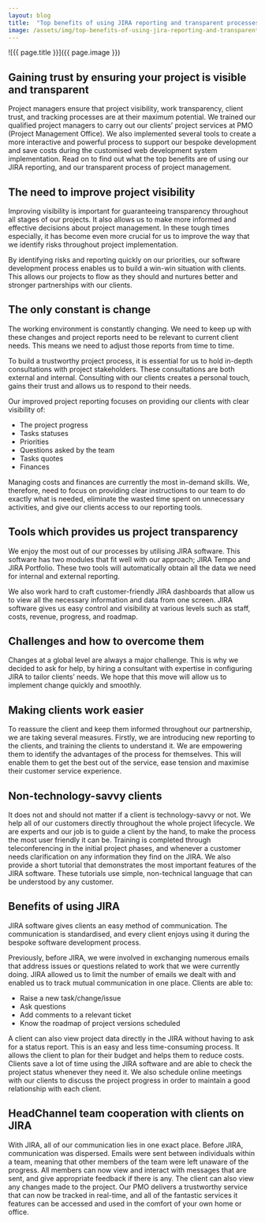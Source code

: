 ```yaml
---
layout: blog
title:  "Top benefits of using JIRA reporting and transparent processes of project management"
image: /assets/img/top-benefits-of-using-jira-reporting-and-transparent-processes-of-project-management.jpg
---
```


![{{ page.title }}]({{ page.image }})

## Gaining trust by ensuring your project is visible and transparent
Project managers ensure that project visibility, work transparency, client trust, and tracking processes are at their maximum potential. We trained our qualified project managers to carry out our clients’ project services at PMO (Project Management Office). We also implemented several tools to create a more interactive and powerful process to support our bespoke development and save costs during the customised web development system implementation. Read on to find out what the top benefits are of using our JIRA reporting, and our transparent process of project management.

## The need to improve project visibility
Improving visibility is important for guaranteeing transparency throughout all stages of our projects. It also allows us to make more informed and effective decisions about project management. In these tough times especially, it has become even more crucial for us to improve the way that we identify risks throughout project implementation.

By identifying risks and reporting quickly on our priorities, our software development process enables us to build a win-win situation with clients. This allows our projects to flow as they should and nurtures better and stronger partnerships with our clients.

## The only constant is change
The working environment is constantly changing. We need to keep up with these changes and project reports need to be relevant to current client needs. This means we need to adjust those reports from time to time.

To build a trustworthy project process, it is essential for us to hold in-depth consultations with project stakeholders. These consultations are both external and internal. Consulting with our clients creates a personal touch, gains their trust and allows us to respond to their needs.

Our improved project reporting focuses on providing our clients with clear visibility of:

- The project progress
- Tasks statuses
- Priorities
- Questions asked by the team
- Tasks quotes
- Finances
  
Managing costs and finances are currently the most in-demand skills. We, therefore, need to focus on providing clear instructions to our team to do exactly what is needed, eliminate the wasted time spent on unnecessary activities, and give our clients access to our reporting tools.

## Tools which provides us project transparency
We enjoy the most out of our processes by utilising JIRA software. This software has two modules that fit well with our approach; JIRA Tempo and JIRA Portfolio. These two tools will automatically obtain all the data we need for internal and external reporting.

We also work hard to craft customer-friendly JIRA dashboards that allow us to view all the necessary information and data from one screen. JIRA software gives us easy control and visibility at various levels such as staff, costs, revenue, progress, and roadmap.

## Challenges and how to overcome them
Changes at a global level are always a major challenge. This is why we decided to ask for help, by hiring a consultant with expertise in configuring JIRA to tailor clients’ needs. We hope that this move will allow us to implement change quickly and smoothly.

## Making clients work easier
To reassure the client and keep them informed throughout our partnership, we are taking several measures. Firstly, we are introducing new reporting to the clients, and training the clients to understand it. We are empowering them to identify the advantages of the process for themselves. This will enable them to get the best out of the service, ease tension and maximise their customer service experience.

## Non-technology-savvy clients
It does not and should not matter if a client is technology-savvy or not. We help all of our customers directly throughout the whole project lifecycle. We are experts and our job is to guide a client by the hand, to make the process the most user friendly it can be. Training is completed through teleconferencing in the initial project phases, and whenever a customer needs clarification on any information they find on the JIRA. We also provide a short tutorial that demonstrates the most important features of the JIRA software. These tutorials use simple, non-technical language that can be understood by any customer.

## Benefits of using JIRA

JIRA software gives clients an easy method of communication. The communication is standardised, and every client enjoys using it during the bespoke software development process.

Previously, before JIRA, we were involved in exchanging numerous emails that address issues or questions related to work that we were currently doing. JIRA allowed us to limit the number of emails we dealt with and enabled us to track mutual communication in one place. Clients are able to:

- Raise a new task/change/issue
- Ask questions
- Add comments to a relevant ticket
- Know the roadmap of project versions scheduled
  
A client can also view project data directly in the JIRA without having to ask for a status report. This is an easy and less time-consuming process. It allows the client to plan for their budget and helps them to reduce costs. Clients save a lot of time using the JIRA software and are able to check the project status whenever they need it. We also schedule online meetings with our clients to discuss the project progress in order to maintain a good relationship with each client.

## HeadChannel team cooperation with clients on JIRA
With JIRA, all of our communication lies in one exact place. Before JIRA, communication was dispersed. Emails were sent between individuals within a team, meaning that other members of the team were left unaware of the progress. All members can now view and interact with messages that are sent, and give appropriate feedback if there is any. The client can also view any changes made to the project. Our PMO delivers a trustworthy service that can now be tracked in real-time, and all of the fantastic services it features can be accessed and used in the comfort of your own home or office.
